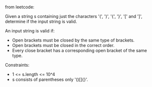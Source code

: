 from leetcode:


Given a string s containing just the characters '(', ')', '{', '}', '[' and ']', determine if the input string is valid.

An input string is valid if:

-    Open brackets must be closed by the same type of brackets.
-    Open brackets must be closed in the correct order.
-    Every close bracket has a corresponding open bracket of the same type.

Constraints:

-    1 <= s.length <= 10^4
-    s consists of parentheses only '()[]{}'.
